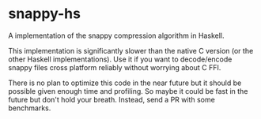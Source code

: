 # snappy-hs

A implementation of the snappy compression algorithm in Haskell.

This implementation is significantly slower than the native C version (or the other Haskell implementations). Use it if you want to decode/encode snappy files cross platform reliably without worrying about C FFI.

There is no plan to optimize this code in the near future but it should be possible given enough time and profiling. So maybe it could be fast in the future but don't hold your breath. Instead, send a PR with some benchmarks.
